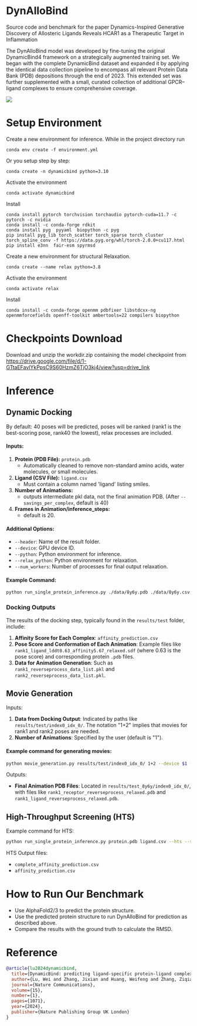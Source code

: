 # DynAlloBind
Source code and benchmark for the paper Dynamics-Inspired Generative Discovery of Allosteric Ligands Reveals HCAR1 as a Therapeutic Target in Inflammation

The DynAlloBind model was developed by fine-tuning the original DynamicBind4 framework on a strategically augmented training set. We began with the complete DynamicBind dataset and expanded it by applying the identical data collection pipeline to encompass all relevant Protein Data Bank (PDB) depositions through the end of 2023. This extended set was further supplemented with a small, curated collection of additional GPCR–ligand complexes to ensure comprehensive coverage. 

![](dynbind.gif)

# Setup Environment

Create a new environment for inference. While in the project directory run 

    conda env create -f environment.yml

Or you setup step by step:

    conda create -n dynamicbind python=3.10

Activate the environment

    conda activate dynamicbind

Install
    
    conda install pytorch torchvision torchaudio pytorch-cuda=11.7 -c pytorch -c nvidia
    conda install -c conda-forge rdkit
    conda install pyg  pyyaml  biopython -c pyg
    pip install pyg_lib torch_scatter torch_sparse torch_cluster torch_spline_conv -f https://data.pyg.org/whl/torch-2.0.0+cu117.html
    pip install e3nn  fair-esm spyrmsd

Create a new environment for structural Relaxation.

    conda create --name relax python=3.8

Activate the environment

    conda activate relax

Install

    conda install -c conda-forge openmm pdbfixer libstdcxx-ng openmmforcefields openff-toolkit ambertools=22 compilers biopython

# Checkpoints Download
Download and unzip the workdir.zip containing the model checkpoint from https://drive.google.com/file/d/1-GTtaEFavlYkPpsC9S60HzmZ6TjO3kj4/view?usp=drive_link
# Inference

## Dynamic Docking
By default: 40 poses will be predicted, poses will be ranked (rank1 is the best-scoring pose, rank40 the lowest), relax processes are included.

#### Inputs:
1. **Protein (PDB File):** `protein.pdb` 
   - Automatically cleaned to remove non-standard amino acids, water molecules, or small molecules.
2. **Ligand (CSV File):** `ligand.csv` 
   - Must contain a column named 'ligand' listing smiles.
3. **Number of Animations:** 
   - outputs intermediate pkl data, not the final animation PDB. (After `--savings_per_complex`, default is 40)
4. **Frames in Animation/inference_steps:** 
   - default is 20.

#### Additional Options:
- `--header`: Name of the result folder.
- `--device`: GPU device ID.
- `--python`: Python environment for inference.
- `--relax_python`: Python environment for relaxation.
- `--num_workers`: Number of processes for final output relaxation.

#### Example Command:
```bash
python run_single_protein_inference.py ./data/8y6y.pdb ./data/8y6y.csv --savings_per_complex 40 --inference_steps 20 --header test --device $1 --python /path/to/dynamicbind/python --relax_python /path/to/relax/python
```


### Docking Outputs
The results of the docking step, typically found in the `results/test` folder, include:

1. **Affinity Score for Each Complex**: `affinity_prediction.csv`
2. **Pose Score and Conformation of Each Animation**: Example files like `rank1_ligand_lddt0.63_affinity5.67_relaxed.sdf` (where 0.63 is the pose score) and corresponding protein `.pdb` files.
3. **Data for Animation Generation**: Such as `rank1_reverseprocess_data_list.pkl` and `rank2_reverseprocess_data_list.pkl`.

## Movie Generation
Inputs:
1. **Data from Docking Output**: Indicated by paths like `results/test/index0_idx_0/`. The notation "1+2" implies that movies for rank1 and rank2 poses are needed.
2. **Number of Animations**: Specified by the user (default is "1").

#### Example command for generating movies:
```bash
python movie_generation.py results/test/index0_idx_0/ 1+2 --device $1 --python /path/to/dynamicbind/python --relax_python /path/to/relax/python
```

Outputs:
- **Final Animation PDB Files**: Located in `results/test_8y6y/index0_idx_0/`, with files like `rank1_receptor_reverseprocess_relaxed.pdb` and `rank1_ligand_reverseprocess_relaxed.pdb`.

## High-Throughput Screening (HTS)
Example command for HTS:
```bash
python run_single_protein_inference.py protein.pdb ligand.csv --hts --savings_per_complex 3 --inference_steps 20 --header test --device $1 --python /path/to/dynamicbind/python --relax_python /path/to/relax/python
```

HTS Output files:
- `complete_affinity_prediction.csv`
- `affinity_prediction.csv`

# How to Run Our Benchmark
- Use AlphaFold2/3 to predict the protein structure.
- Use the predicted protein structure to run DynAlloBind for prediction as described above.
- Compare the results with the ground truth to calculate the RMSD.

# Reference
```bibtex
@article{lu2024dynamicbind,
  title={DynamicBind: predicting ligand-specific protein-ligand complex structure with a deep equivariant generative model},
  author={Lu, Wei and Zhang, Jixian and Huang, Weifeng and Zhang, Ziqiao and Jia, Xiangyu and Wang, Zhenyu and Shi, Leilei and Li, Chengtao and Wolynes, Peter G and Zheng, Shuangjia},
  journal={Nature Communications},
  volume={15},
  number={1},
  pages={1071},
  year={2024},
  publisher={Nature Publishing Group UK London}
}
```


